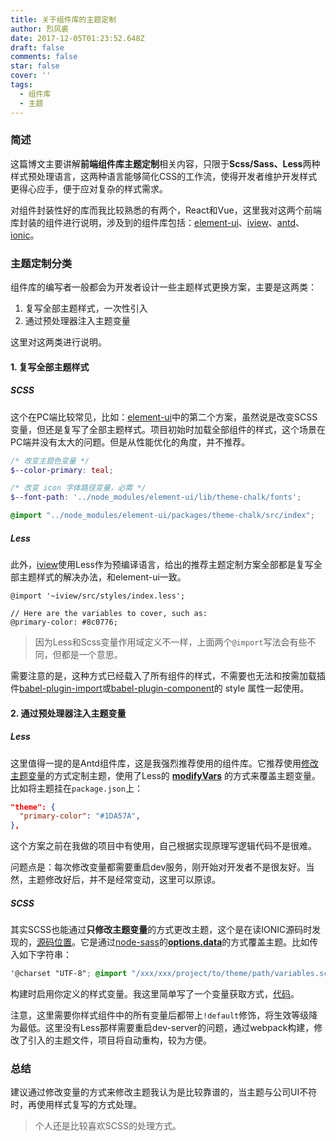 ```yaml
---
title: 关于组件库的主题定制
author: 烈风裘
date: 2017-12-05T01:23:52.648Z
draft: false
comments: false
star: false
cover: ''
tags: 
  - 组件库
  - 主题
---
```



### 简述

这篇博文主要讲解**前端组件库主题定制**相关内容，只限于**Scss/Sass、Less**两种样式预处理语言，这两种语言能够简化CSS的工作流，使得开发者维护开发样式更得心应手，便于应对复杂的样式需求。

对组件封装性好的库而我比较熟悉的有两个，React和Vue，这里我对这两个前端库封装的组件进行说明，涉及到的组件库包括：[element-ui](http://element-cn.eleme.io)、[iview](https://www.iviewui.com/)、[antd](https://ant.design)、[ionic](https://github.com/ionic-team/ionic)。

### 主题定制分类


组件库的编写者一般都会为开发者设计一些主题样式更换方案，主要是这两类：

1. 复写全部主题样式，一次性引入
2. 通过预处理器注入主题变量

这里对这两类进行说明。

#### 1. 复写全部主题样式

##### SCSS

这个在PC端比较常见，比如：[element-ui](http://element-cn.eleme.io/#/zh-CN/component/custom-theme)中的第二个方案，虽然说是改变SCSS变量，但还是复写了全部主题样式。项目初始时加载全部组件的样式，这个场景在PC端并没有太大的问题。但是从性能优化的角度，并不推荐。

```scss
/* 改变主题色变量 */
$--color-primary: teal;

/* 改变 icon 字体路径变量，必需 */
$--font-path: '../node_modules/element-ui/lib/theme-chalk/fonts';

@import "../node_modules/element-ui/packages/theme-chalk/src/index";
```

##### Less

此外，[iview](https://www.iviewui.com/docs/guide/theme)使用Less作为预编译语言，给出的推荐主题定制方案全部都是复写全部主题样式的解决办法，和element-ui一致。

```less
@import '~iview/src/styles/index.less';

// Here are the variables to cover, such as:
@primary-color: #8c0776;
```

> 因为Less和Scss变量作用域定义不一样，上面两个```@import```写法会有些不同，但都是一个意思。


需要注意的是，这种方式已经载入了所有组件的样式，不需要也无法和按需加载插件[babel-plugin-import](https://www.npmjs.com/package/babel-plugin-import)或[babel-plugin-component](https://www.npmjs.com/package/babel-plugin-component)的 style 属性一起使用。

#### 2.  通过预处理器注入主题变量

##### Less

这里值得一提的是Antd组件库，这是我强烈推荐使用的组件库。它推荐使用[修改主题变量](https://ant.design/docs/react/customize-theme-cn)的方式定制主题，使用了Less的 [**modifyVars**](http://lesscss.org/usage/#using-less-in-the-browser-modify-variables) 的方式来覆盖主题变量。比如将主题挂在```package.json```上：

```json
"theme": {
  "primary-color": "#1DA57A",
},
```

这个方案之前在我做的项目中有使用，自己根据实现原理写逻辑代码不是很难。

问题点是：每次修改变量都需要重启dev服务，刚开始对开发者不是很友好。当然，主题修改好后，并不是经常变动，这里可以原谅。

##### SCSS

其实SCSS也能通过**只修改主题变量**的方式更改主题，这个是在读IONIC源码时发现的，[源码位置](https://github.com/ionic-team/ionic-app-scripts/blob/427e556460265da817a5975567ded2a00e5cb8bd/src/sass.ts#L137)。它是通过[node-sass](https://github.com/sass/node-sass)的[**options.data**](https://github.com/sass/node-sass#data)的方式覆盖主题。比如传入如下字符串：

```scss
'@charset "UTF-8"; @import "/xxx/xxx/project/to/theme/path/variables.scss";'
```
构建时启用你定义的样式变量。我这里简单写了一个变量获取方式，[代码](https://github.com/vm-component/vimo/blob/master/examples/build/get-scss-variables.js)。

注意，这里需要你样式组件中的所有变量后都带上```!default```修饰，将生效等级降为最低。这里没有Less那样需要重启dev-server的问题，通过webpack构建，修改了引入的主题文件，项目将自动重构，较为方便。



### 总结

建议通过修改变量的方式来修改主题我认为是比较靠谱的，当主题与公司UI不符时，再使用样式复写的方式处理。

> 个人还是比较喜欢SCSS的处理方式。








